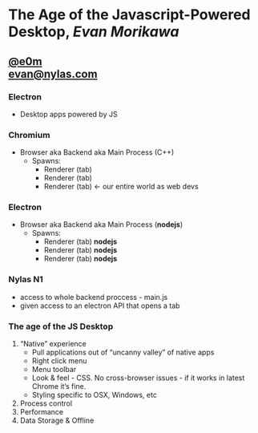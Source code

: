 # The Age of the Javascript-Powered Desktop, *Evan Morikawa*

## [@e0m](https://twitter.com/potch) <br>evan@nylas.com

### Electron
- Desktop apps powered by JS

### Chromium
- Browser aka Backend aka Main Process (C++)
  - Spawns:
    - Renderer (tab)
    - Renderer (tab)
    - Renderer (tab) <- our entire world as web devs

### Electron
- Browser aka Backend aka Main Process (**nodejs**)
  - Spawns:
    - Renderer (tab) **nodejs**
    - Renderer (tab) **nodejs**
    - Renderer (tab) **nodejs**

### Nylas N1
- access to whole backend proccess - main.js
- given access to an electron API that opens a tab

### The age of the JS Desktop
1. “Native” experience
    - Pull applications out of “uncanny valley” of native apps
    - Right click menu
    - Menu toolbar
    - Look & feel - CSS. No cross-browser issues - if it works in latest Chrome it’s fine.
    - Styling specific to OSX, Windows, etc
2. Process control
3. Performance
4. Data Storage & Offline
